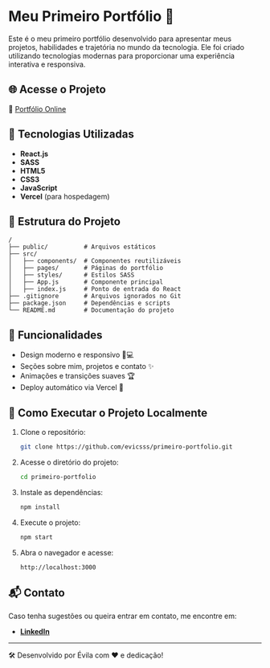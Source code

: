 # Meu Primeiro Portfólio 🚀

Este é o meu primeiro portfólio desenvolvido para apresentar meus projetos, habilidades e trajetória no mundo da tecnologia. Ele foi criado utilizando tecnologias modernas para proporcionar uma experiência interativa e responsiva.

## 🌐 Acesse o Projeto
🔗 [Portfólio Online](https://primeiro-portfolio-three.vercel.app/)

## 📌 Tecnologias Utilizadas
- **React.js**
- **SASS**
- **HTML5**
- **CSS3**
- **JavaScript**
- **Vercel** (para hospedagem)

## 📂 Estrutura do Projeto
```
/
├── public/          # Arquivos estáticos
├── src/
│   ├── components/  # Componentes reutilizáveis
│   ├── pages/       # Páginas do portfólio
│   ├── styles/      # Estilos SASS
│   ├── App.js       # Componente principal
│   ├── index.js     # Ponto de entrada do React
├── .gitignore       # Arquivos ignorados no Git
├── package.json     # Dependências e scripts
└── README.md        # Documentação do projeto
```

## 🎨 Funcionalidades
- Design moderno e responsivo 📱💻
- Seções sobre mim, projetos e contato ✨
- Animações e transições suaves 🏆
- Deploy automático via Vercel 🚀

## 📖 Como Executar o Projeto Localmente
1. Clone o repositório:
   ```bash
   git clone https://github.com/evicsss/primeiro-portfolio.git
   ```
2. Acesse o diretório do projeto:
   ```bash
   cd primeiro-portfolio
   ```
3. Instale as dependências:
   ```bash
   npm install
   ```
4. Execute o projeto:
   ```bash
   npm start
   ```
5. Abra o navegador e acesse:
   ```
   http://localhost:3000
   ```

## 📬 Contato
Caso tenha sugestões ou queira entrar em contato, me encontre em:
- [**LinkedIn**](https://www.linkedin.com/in/evilaoliveira/)

---
🛠️ Desenvolvido por Évila com ❤️ e dedicação!

